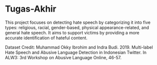 # Tugas-Akhir
This project focuses on detecting hate speech by categorizing it into five types: religious, racial, gender-based, physical appearance-related, and general hate speech. It aims to support victims by providing a more accurate identification of hateful content.

Dataset Credit: Muhammad Okky Ibrohim and Indra Budi. 2019. Multi-label Hate Speech and Abusive Language Detection in Indonesian Twitter. In ALW3: 3rd Workshop on Abusive Language Online, 46-57.
